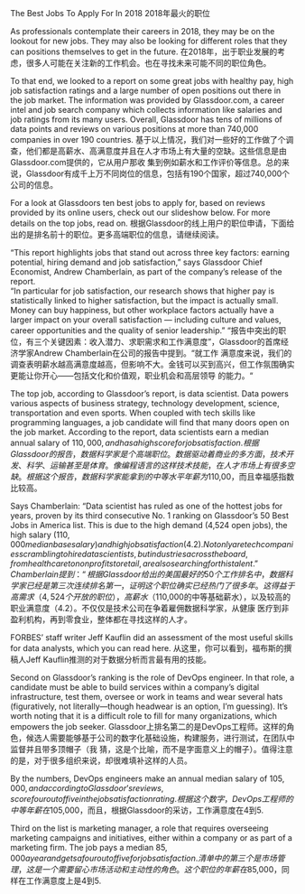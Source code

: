 The Best Jobs To Apply For In 2018
2018年最火的职位

As professionals contemplate their careers in 2018, they may be on the lookout for new jobs. They may also be looking 
for different roles that they can positions themselves to get in the future.
在2018年，出于职业发展的考虑，很多人可能在关注新的工作机会。也在寻找未来可能不同的职位角色。

To that end, we looked to a report on some great jobs with healthy pay, high job satisfaction ratings and a large number 
of open positions out there in the job market. The information was provided by Glassdoor.com, a career intel and job 
search company which collects information like salaries and job ratings from its many users. Overall, Glassdoor has tens 
of millions of data points and reviews on various positions at more than 740,000 companies in over 190 countries.
基于以上情况，我们对一些好的工作做了个调查，他们都是高薪水、高满意度并且在人才市场上有大量的空缺。这些信息是由Glassdoor.com提供的，它从用户那收
集到例如薪水和工作评价等信息。总的来说，Glassdoor有成千上万不同岗位的信息，包括有190个国家，超过740,000个公司的信息。

For a look at Glassdoors ten best jobs to apply for, based on reviews provided by its online users, check out our 
slideshow below. For more details on the top jobs, read on.
根据Glassdoor的线上用户的职位申请，下面给出的是排名前十的职位。更多高端职位的信息，请继续阅读。

“This report highlights jobs that stand out across three key factors: earning potential, hiring demand and job 
satisfaction,” says Glassdoor Chief Economist, Andrew Chamberlain, as part of the company’s release of the report.  
“In particular for job satisfaction, our research shows that higher pay is statistically linked to higher satisfaction, 
but the impact is actually small. Money can buy happiness, but other workplace factors actually have a larger impact on 
your overall satisfaction — including culture and values, career opportunities and the quality of senior leadership.”
“报告中突出的职位，有三个关键因素：收入潜力、求职需求和工作满意度”，Glassdoor的首席经济学家Andrew Chamberlain在公司的报告中提到。“就工作
满意度来说，我们的调查表明薪水越高满意度越高，但影响不大。金钱可以买到高兴，但工作氛围确实更能让你开心——包括文化和价值观，职业机会和高层领导
的能力。“

The top job, according to Glassdoor’s report, is data scientist. Data powers various aspects of business strategy, 
technology development, science, transportation and even sports. When coupled with tech skills like programming languages, 
a job candidate will find that many doors open on the job market. According to the report, data scientists earn a median 
annual salary of $110,000, and has a high score for job satisfaction.
根据Glassdoor的报告，数据科学家是个高端职位。数据驱动着商业的多方面，技术开发、科学、运输甚至是体育。像编程语言的这样技术技能，在人才市场
上有很多空缺。根据这个报告，数据科学家能拿到的中等水平年薪为$110,00，而且幸福感指数比较高。

Says Chamberlain: “Data scientist has ruled as one of the hottest jobs for years, proven by its third consecutive No. 1 
ranking on Glassdoor’s 50 Best Jobs in America list. This is due to the high demand (4,524 open jobs), the high 
salary ($110,000 median base salary) and high job satisfaction (4.2). Not only are tech companies scrambling to hire 
data scientists, but industries across the board, from health care to nonprofits to retail, are also searching for this 
talent.”
Chamberlain提到：“根据Glassdoor给出的美国最好的50个工作排名中，数据科学家已经是第三次连续排名第一，证明这个职位确实已经热门了很多年。这得
益于高需求（4,524个开放的职位），高薪水（$110,000的中等基础薪水），以及较高的职业满意度（4.2）。不仅仅是技术公司在争着雇佣数据科学家，从健康
医疗到非盈利机构，再到零食业，整体都在寻找这样的人才。

FORBES’ staff writer Jeff Kauflin did an assessment of the most useful skills for data analysts, which you can read here.
从这里，你可以看到，福布斯的撰稿人Jeff Kauflin推测的对于数据分析而言最有用的技能。

Second on Glassdoor’s ranking is the role of DevOps engineer. In that role, a candidate must be able to build services 
within a company’s digital infrastructure, test them, oversee or work in teams and wear several hats (figuratively, not 
literally—though headwear is an option, I’m guessing). It’s worth noting that it is a difficult role to fill for many 
organizations, which empowers the job seeker.
Glassdoor上排名第二的是DevOps工程师。这样的角色，候选人需要能够基于公司的数字化基础设施，构建服务，进行测试，在团队中监督并且带多顶帽子（我
猜，这是个比喻，而不是字面意义上的帽子）。值得注意的是，对于很多组织来说，却很难填补这样的人员。

By the numbers, DevOps engineers make an annual median salary of $105,000, and according to Glassdoor’s reviews, score 
four out of five in the job satisfaction rating.
根据这个数字，DevOps工程师的中等年薪在$105,000，而且，根据Glassdoor的采访，工作满意度在4到5.

Third on the list is marketing manager, a role that requires overseeing marketing campaigns and initiatives, either 
within a company or as part of a marketing firm. The job pays a median $85,000 a year and gets a four out of five for 
job satisfaction.
清单中的第三个是市场管理，这是一个需要留心市场活动和主动性的角色。这个职位的年薪在$85,000，同样在工作满意度上是4到5.